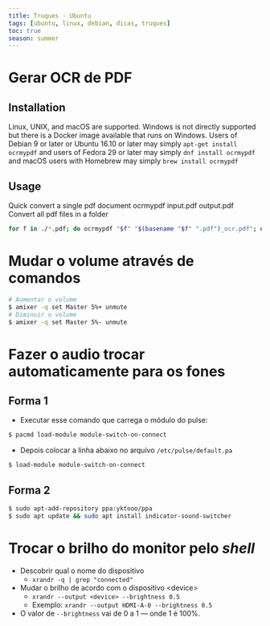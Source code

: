 ```yaml
---
title: Truques - Ubuntu
tags: [ubuntu, linux, debian, dicas, truques]
toc: true
season: summer
---
```


# Gerar OCR de PDF
## Installation
Linux, UNIX, and macOS are supported. Windows is not directly supported but there is a Docker image available that runs on Windows.
Users of Debian 9 or later or Ubuntu 16.10 or later may simply
```apt-get install ocrmypdf```
and users of Fedora 29 or later may simply
```dnf install ocrmypdf```
and macOS users with Homebrew may simply
```brew install ocrmypdf```
## Usage
Quick convert a single pdf document
ocrmypdf input.pdf output.pdf
Convert all pdf files in a folder
```bash
for f in ./*.pdf; do ocrmypdf "$f" "$(basename "$f" ".pdf")_ocr.pdf"; done
```

# Mudar o volume através de comandos
```bash
# Aumentar o volume
$ amixer -q set Master 5%+ unmute
# Diminuir o volume
$ amixer -q set Master 5%- unmute
```

# Fazer o audio trocar automaticamente para os fones
## Forma 1
- Executar esse comando que carrega o módulo do pulse:
```bash
$ pacmd load-module module-switch-on-connect
```
- Depois colocar a linha abaixo no arquivo `/etc/pulse/default.pa`
```bash
$ load-module module-switch-on-connect
```

## Forma 2
```bash
$ sudo apt-add-repository ppa:yktooo/ppa
$ sudo apt update && sudo apt install indicator-sound-switcher
```


# Trocar o brilho do monitor pelo *shell*
- Descobrir qual o nome do dispositivo
	- `xrandr -q | grep "connected"`
- Mudar o brilho de acordo com o dispositivo \<device>
	- `xrandr --output <device> --brightness 0.5`
	- Exemplo: `xrandr --output HDMI-A-0 --brightness 0.5`
- O valor de `--brightness` vai de 0 a 1 —  onde 1 é 100%.